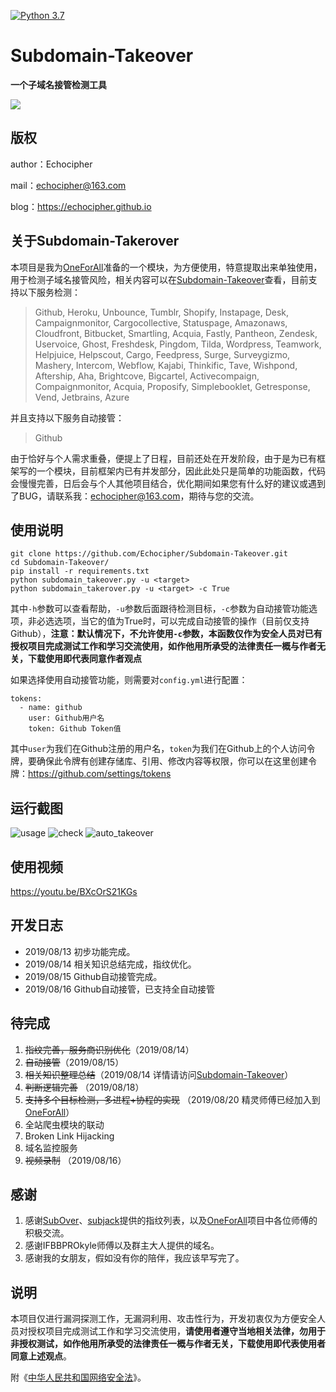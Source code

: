 [![Python 3.7](https://img.shields.io/badge/python-3.7-yellow.svg)](https://www.python.org/)
# Subdomain-Takeover

**一个子域名接管检测工具**

![](https://github.com/Echocipher/Subdomain-Takeover/blob/master/pic/title.png)


## 版权 ##

author：Echocipher

mail：echocipher@163.com

blog：https://echocipher.github.io

## 关于Subdomain-Takerover

本项目是我为[OneForAll](https://github.com/shmilylty/OneForAll)准备的一个模块，为方便使用，特意提取出来单独使用，用于检测子域名接管风险，相关内容可以在[Subdomain-Takeover](https://echocipher.github.io/2019/08/14/Subdomain-takeover/)查看，目前支持以下服务检测：

> Github, Heroku, Unbounce, Tumblr, Shopify, Instapage, Desk, Campaignmonitor, Cargocollective, Statuspage, Amazonaws, Cloudfront, Bitbucket, Smartling, Acquia, Fastly, Pantheon, Zendesk, Uservoice, Ghost, Freshdesk, Pingdom, Tilda, Wordpress, Teamwork, Helpjuice, Helpscout, Cargo, Feedpress, Surge, Surveygizmo, Mashery, Intercom, Webflow, Kajabi, Thinkific, Tave, Wishpond, Aftership, Aha, Brightcove, Bigcartel, Activecompaign, Compaignmonitor, Acquia, Proposify, Simplebooklet, Getresponse, Vend, Jetbrains, Azure

并且支持以下服务自动接管：

> Github

由于恰好与个人需求重叠，便提上了日程，目前还处在开发阶段，由于是为已有框架写的一个模块，目前框架内已有并发部分，因此此处只是简单的功能函数，代码会慢慢完善，日后会与个人其他项目结合，优化期间如果您有什么好的建议或遇到了BUG，请联系我：echocipher@163.com，期待与您的交流。

## 使用说明 ##

```
git clone https://github.com/Echocipher/Subdomain-Takeover.git
cd Subdomain-Takeover/
pip install -r requirements.txt
python subdomain_takeover.py -u <target>
python subdomain_takerover.py -u <target> -c True
```
其中`-h`参数可以查看帮助，`-u`参数后面跟待检测目标，`-c`参数为自动接管功能选项，非必选选项，当它的值为True时，可以完成自动接管的操作（目前仅支持Github），**注意：默认情况下，不允许使用`-c`参数，本函数仅作为安全人员对已有授权项目完成测试工作和学习交流使用，如作他用所承受的法律责任一概与作者无关，下载使用即代表同意作者观点**

如果选择使用自动接管功能，则需要对`config.yml`进行配置：

```
tokens: 
  - name: github
    user: Github用户名
    token: Github Token值
```

其中`user`为我们在Github注册的用户名，`token`为我们在Github上的个人访问令牌，要确保此令牌有创建存储库、引用、修改内容等权限，你可以在这里创建令牌：https://github.com/settings/tokens


## 运行截图 ##
![usage](https://github.com/Echocipher/Subdomain-Takeover/blob/master/pic/help.jpg)
![check](https://github.com/Echocipher/Subdomain-Takeover/blob/master/pic/check.jpg)
![auto_takeover](https://github.com/Echocipher/Subdomain-Takeover/blob/master/pic/takeover.jpg)

## 使用视频 ##

https://youtu.be/BXcOrS21KGs

## 开发日志 ##

- 2019/08/13 初步功能完成。
- 2019/08/14 相关知识总结完成，指纹优化。
- 2019/08/15 Github自动接管完成。
- 2019/08/16 Github自动接管，已支持全自动接管

## 待完成 ##

1. ~~指纹完善，服务商识别优化~~（2019/08/14）
2. ~~自动接管~~（2019/08/15）
3. ~~相关知识整理总结~~（2019/08/14 详情请访问[Subdomain-Takeover](https://echocipher.github.io/2019/08/14/Subdomain-takeover/)）
4. ~~判断逻辑完善~~ （2019/08/18）
5. ~~支持多个目标检测，多进程+协程的实现~~ （2019/08/20 精灵师傅已经加入到[OneForAll](https://github.com/shmilylty/OneForAll)）
6. 全站爬虫模块的联动
7. Broken Link Hijacking
8. 域名监控服务
9. ~~视频录制~~ （2019/08/16）

## 感谢 ##

1. 感谢[SubOver](https://github.com/Ice3man543/SubOver)、[subjack](https://github.com/haccer/subjack/)提供的指纹列表，以及[OneForAll](https://github.com/shmilylty/OneForAll)项目中各位师傅的积极交流。
2. 感谢IFBBPROkyle师傅以及群主大人提供的域名。
2. 感谢我的女朋友，假如没有你的陪伴，我应该早写完了。

## 说明 ##

本项目仅进行漏洞探测工作，无漏洞利用、攻击性行为，开发初衷仅为方便安全人员对授权项目完成测试工作和学习交流使用，**请使用者遵守当地相关法律，勿用于非授权测试，如作他用所承受的法律责任一概与作者无关，下载使用即代表使用者同意上述观点**。

附《[中华人民共和国网络安全法](http://www.npc.gov.cn/npc/xinwen/2016-11/07/content_2001605.htm)》。
